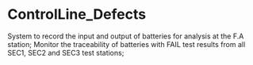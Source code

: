 # ControlLine_Defects
System to record the input and output of batteries for analysis at the F.A station;​  Monitor the traceability of batteries with FAIL test results from all SEC1, SEC2 and SEC3 test stations;​
